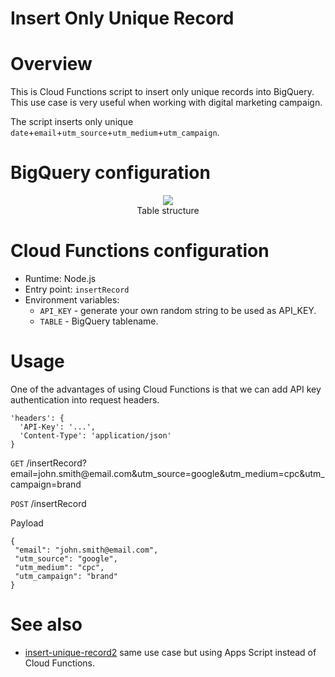 # Insert Only Unique Record

# Overview
This is Cloud Functions script to insert only unique records into BigQuery. This use case is very useful when working with digital marketing campaign.

The script inserts only unique `date`+`email`+`utm_source`+`utm_medium`+`utm_campaign`.

# BigQuery configuration
<div align="center"><img src="https://github.com/user-attachments/assets/ba9a0bd1-0b74-42ac-9aeb-2520a1c6ecd4" /></div>
<div align="center">Table structure</div>

# Cloud Functions configuration
- Runtime: Node.js
- Entry point: `insertRecord`
- Environment variables:
  - `API_KEY` - generate your own random string to be used as API_KEY.
  - `TABLE` - BigQuery tablename.

# Usage
One of the advantages of using Cloud Functions is that we can add API key authentication into request headers.
```
'headers': {
  'API-Key': '...',
  'Content-Type': 'application/json'
}
```
`GET` /insertRecord?email=john.smith<span>@</span>email.com&utm_source=google&utm_medium=cpc&utm_campaign=brand

`POST` /insertRecord

Payload
```
{
 "email": "john.smith@email.com",
 "utm_source": "google",
 "utm_medium": "cpc",
 "utm_campaign": "brand"
}
```

# See also
- [insert-unique-record2](https://github.com/sangnandar/insert-unique-record2) same use case but using Apps Script instead of Cloud Functions.
